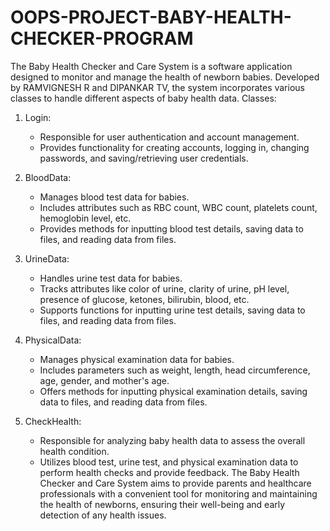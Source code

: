 # OOPS-PROJECT-BABY-HEALTH-CHECKER-PROGRAM
The Baby Health Checker and Care System is a software application designed to monitor and manage the health of newborn babies. Developed by RAMVIGNESH R and DIPANKAR TV, the system incorporates various classes to handle different aspects of baby health data.
Classes:

1. Login:
   - Responsible for user authentication and account management.
   - Provides functionality for creating accounts, logging in, changing passwords, and saving/retrieving user credentials.

2. BloodData:
   - Manages blood test data for babies.
   - Includes attributes such as RBC count, WBC count, platelets count, hemoglobin level, etc.
   - Provides methods for inputting blood test details, saving data to files, and reading data from files.

3. UrineData:
   - Handles urine test data for babies.
   - Tracks attributes like color of urine, clarity of urine, pH level, presence of glucose, ketones, bilirubin, blood, etc.
   - Supports functions for inputting urine test details, saving data to files, and reading data from files.

4. PhysicalData:
   - Manages physical examination data for babies.
   - Includes parameters such as weight, length, head circumference, age, gender, and mother's age.
   - Offers methods for inputting physical examination details, saving data to files, and reading data from files.

5. CheckHealth:
   - Responsible for analyzing baby health data to assess the overall health condition.
   - Utilizes blood test, urine test, and physical examination data to perform health checks and provide feedback.
The Baby Health Checker and Care System aims to provide parents and healthcare professionals with a convenient tool for monitoring and maintaining the health of newborns, ensuring their well-being and early detection of any health issues.
